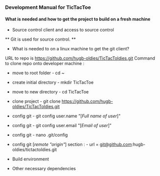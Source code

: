### Development Manual for TicTacToe

#### What is needed and how to get the project to build on a fresh machine

- Source control client and access to source control

** Git is used for source control. **
 - What is needed to on a linux machine to get the git client?

URL to repo is https://github.com/hugb-oldies/TicTacToldies.git
Command to clone repo onto developer machine :
 - move to root folder      - cd ~
 - create initial directory - mkdir TicTacToe
 - move to new directory    - cd TicTacToe
 - clone project            - git clone https://github.com/hugb-oldies/TicTacToldies.git
 - config git               - git config user.name "[_Full name of user_]" 
 - config git               - git config user.email "[_Email of user_]" 
 - config git               - nano .git/config
 - config git [_remote "origin"_] section :
                            - url = git@github.com:hugb-oldies/tictactoldies.git


- Build environment

- Other necessary dependencies

